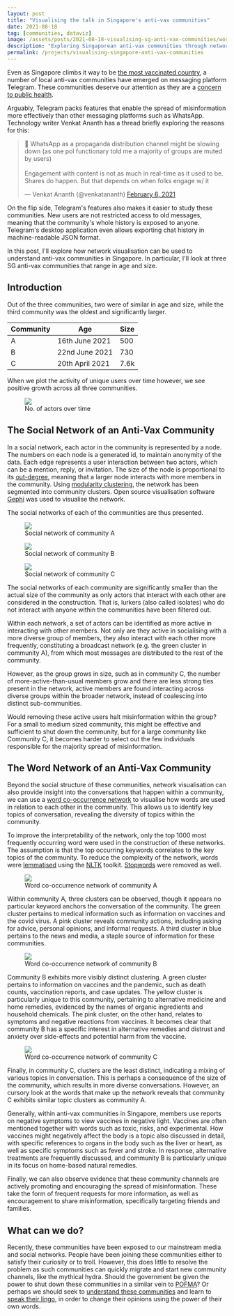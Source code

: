```yaml
---
layout: post
title: "Visualising the talk in Singapore's anti-vax communities"
date: 2021-08-18
tag: [communities, dataviz]
image: /assets/posts/2021-08-18-visualising-sg-anti-vax-communities/word_network_B.png
description: "Exploring Singaporean anti-vax communities through network visualisation."
permalink: /projects/visualising-singapore-anti-vax-communities
---
```


Even as Singapore climbs it way to be [the most vaccinated country](https://www.nytimes.com/interactive/2021/world/covid-vaccinations-tracker.html), a number of local anti-vax communities have emerged on messaging platform Telegram. These communities deserve our attention as they are a [concern to public health](https://www.channelnewsasia.com/commentary/covid-19-coronavirus-conspiracy-misinformation-fake-news-400276).

Arguably, Telegram packs features that enable the spread of misinformation more effectively than other messaging platforms such as WhatsApp. Technology writer Venkat Ananth has a thread briefly exploring the reasons for this:

<div class="twitter-tweet-container">
<blockquote class="twitter-tweet"><p lang="en" dir="ltr">🧵 WhatsApp as a propaganda distribution channel might be slowing down (as one pol functionary told me a majority of groups are muted by users) <br><br>Engagement with content is not as much in real-time as it used to be. Shares do happen. But that depends on when folks engage w/ it</p>&mdash; Venkat Ananth (@venkatananth) <a href="https://twitter.com/venkatananth/status/1357923318356037637?ref_src=twsrc%5Etfw">February 6, 2021</a></blockquote> <script async src="https://platform.twitter.com/widgets.js" charset="utf-8"></script>
</div>

On the flip side, Telegram's features also makes it easier to study these communities. New users are not restricted access to old messages, meaning that the community's whole history is exposed to anyone. Telegram's desktop application even allows exporting chat history in machine-readable JSON format.

In this post, I'll explore how network visualisation can be used to understand anti-vax communities in Singapore. In particular, I'll look at three SG anti-vax communities that range in age and size.

## Introduction

Out of the three communities, two were of similar in age and size, while the third community was the oldest and significantly larger.

| Community | Age             | Size  |
------------|-----------------|-------|
| A         | 16th June 2021  | 500   |
| B         | 22nd June 2021  | 730   |
| C         | 20th April 2021 | 7.6k  |

When we plot the activity of unique users over time however, we see positive growth across all three communities.

<figure>
    <img src="../assets/posts/2021-08-18-visualising-sg-anti-vax-communities/actors_time.png"/>
    <figcaption>No. of actors over time</figcaption>
</figure>

## The Social Network of an Anti-Vax Community

In a social network, each actor in the community is represented by a node. The numbers on each node is a generated id, to maintain anonymity of the data. Each edge represents a user interaction between two actors, which can be a mention, reply, or invitation. The size of the node is proportional to its [out-degree](https://en.wikipedia.org/wiki/Directed_graph#Indegree_and_outdegree), meaning that a larger node interacts with more members in the community. Using [modularity clustering](https://en.wikipedia.org/wiki/Modularity_(networks)), the network has been segmented into community clusters. Open source visualisation software [Gephi](https://gephi.org/) was used to visualise the network.

The social networks of each of the communities are thus presented.

<figure>
    <img src="../assets/posts/2021-08-18-visualising-sg-anti-vax-communities/social_network_A.png"/>
    <figcaption>Social network of community A</figcaption>
</figure>

<figure>
    <img src="../assets/posts/2021-08-18-visualising-sg-anti-vax-communities/social_network_B.png"/>
    <figcaption>Social network of community B</figcaption>
</figure>

<figure>
    <img src="../assets/posts/2021-08-18-visualising-sg-anti-vax-communities/social_network_C.png"/>
    <figcaption>Social network of community C</figcaption>
</figure>

The social networks of each community are significantly smaller than the actual size of the community as only actors that interact with each other are considered in the construction. That is, lurkers (also called isolates) who do not interact with anyone within the communities have been filtered out.

Within each network, a set of actors can be identified as more active in interacting with other members. Not only are they active in socialising with a more diverse group of members, they also interact with each other more frequently, constituting a broadcast network (e.g. the green cluster in community A), from which most messages are distributed to the rest of the community.

However, as the group grows in size, such as in community C, the number of more-active-than-usual members grow and there are less strong ties present in the network, active members are found interacting across diverse groups within the broader network, instead of coalescing into distinct sub-communities.

Would removing these active users halt misinformation within the group? For a small to medium sized community, this might be effective and sufficient to shut down the community, but for a large community like Community C, it becomes harder to select out the few individuals responsible for the majority spread of misinformation.

## The Word Network of an Anti-Vax Community

Beyond the social structure of these communities, network visualisation can also provide insight into the conversations that happen within a community, we can use a [word co-occurrence network](https://en.wikipedia.org/wiki/Co-occurrence_network) to visualise how words are used in relation to each other in the community. This allows us to identify key topics of conversation, revealing the diversity of topics within the community.

To improve the interpretability of the network, only the top 1000 most frequently occurring word were used in the construction of these networks. The assumption is that the top occurring keywords correlates to the key topics of the community. To reduce the complexity of the network, words were [lemmatised](https://nlp.stanford.edu/IR-book/html/htmledition/stemming-and-lemmatization-1.html) using the [NLTK](https://www.nltk.org/) toolkit. [Stopwords](https://nlp.stanford.edu/IR-book/html/htmledition/dropping-common-terms-stop-words-1.html) were removed as well.

<figure>
    <img src="../assets/posts/2021-08-18-visualising-sg-anti-vax-communities/word_network_A.png"/>
    <figcaption>Word co-occurrence network of community A</figcaption>
</figure>

Within community A, three clusters can be observed, though it appears no particular keyword anchors the conversation of the community. The green cluster pertains to medical information such as information on vaccines and the covid virus. A pink cluster reveals community actions, including asking for advice, personal opinions, and informal requests. A third cluster in blue pertains to the news and media, a staple source of information for these communities.

<figure>
    <img src="../assets/posts/2021-08-18-visualising-sg-anti-vax-communities/word_network_B.png"/>
    <figcaption>Word co-occurrence network of community B</figcaption>
</figure>

Community B exhibits more visibly distinct clustering. A green cluster pertains to information on vaccines and the pandemic, such as death counts, vaccination reports, and case updates. The yellow cluster is particularly unique to this community, pertaining to alternative medicine and home remedies, evidenced by the names of organic ingredients and household chemicals. The pink cluster, on the other hand, relates to symptoms and negative reactions from vaccines. It becomes clear that community B has a specific interest in alternative remedies and distrust and anxiety over side-effects and potential harm from the vaccine.

<figure>
    <img src="../assets/posts/2021-08-18-visualising-sg-anti-vax-communities/word_network_C.png"/>
    <figcaption>Word co-occurrence network of community C</figcaption>
</figure>

Finally, in community C, clusters are the least distinct, indicating a mixing of various topics in conversation. This is perhaps a consequence of the size of the community, which results in more diverse conversations. However, an cursory look at the words that make up the network reveals that community C exhibits similar topic clusters as community A.

Generally, within anti-vax communities in Singapore, members use reports on negative symptoms to view vaccines in negative light. Vaccines are often mentioned together with words such as toxic, risks, and experimental. How vaccines might negatively affect the body is a topic also discussed in detail, with specific references to organs in the body such as the liver or heart, as well as specific symptoms such as fever and stroke. In response, alternative treatments are frequently discussed, and community B is particularly unique in its focus on home-based natural remedies.

Finally, we can also observe evidence that these community channels are actively promoting and encouraging the spread of misinformation. These take the form of frequent requests for more information, as well as encouragement to share misinformation, specifically targeting friends and families.

## What can we do?

Recently, these communities have been exposed to our mainstream media and social networks. People have been joining these communities either to satisfy their curiosity or to troll. However, this does little to resolve the problem as such communities can quickly migrate and start new community channels, like the mythical hydra. Should the government be given the power to shut down these communities in a similar vein to [POFMA](https://www.pofmaoffice.gov.sg/regulations/protection-from-online-falsehoods-and-manipulation-act/)? Or perhaps we should seek to [understand these communities](https://datasociety.net/library/searching-for-alternative-facts/) and learn to [speak their lingo](https://www.pnas.org/content/118/21/e2101723118.short), in order to change their opinions using the power of their own words.